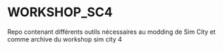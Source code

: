 # WORKSHOP_SC4
Repo contenant différents outils nécessaires au modding de Sim City et comme archive du workshop sim city 4
